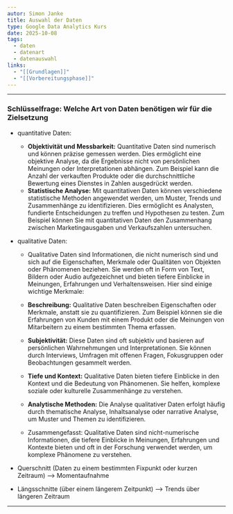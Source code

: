 ```yaml
---
autor: Simon Janke
title: Auswahl der Daten
type: Google Data Analytics Kurs
date: 2025-10-08
tags:
  - daten
  - datenart
  - datenauswahl
links:
  - "[[Grundlagen]]"
  - "[[Vorbereitungsphase]]"
---
```

---

### Schlüsselfrage: Welche Art von Daten benötigen wir für die Zielsetzung

- quantitative Daten:
  - **Objektivität und Messbarkeit:** Quantitative Daten sind numerisch und können präzise gemessen werden. Dies ermöglicht eine objektive Analyse, da die Ergebnisse nicht von persönlichen Meinungen oder Interpretationen abhängen. Zum Beispiel kann die Anzahl der verkauften Produkte oder die durchschnittliche Bewertung eines Dienstes in Zahlen ausgedrückt werden.
  - **Statistische Analyse:** Mit quantitativen Daten können verschiedene statistische Methoden angewendet werden, um Muster, Trends und Zusammenhänge zu identifizieren. Dies ermöglicht es Analysten, fundierte Entscheidungen zu treffen und Hypothesen zu testen. Zum Beispiel können Sie mit quantitativen Daten den Zusammenhang zwischen Marketingausgaben und Verkaufszahlen untersuchen.
- qualitative Daten:
  - Qualitative Daten sind Informationen, die nicht numerisch sind und sich auf die Eigenschaften, Merkmale oder Qualitäten von Objekten oder Phänomenen beziehen. Sie werden oft in Form von Text, Bildern oder Audio aufgezeichnet und bieten tiefere Einblicke in Meinungen, Erfahrungen und Verhaltensweisen. Hier sind einige wichtige Merkmale:

  - **Beschreibung:** Qualitative Daten beschreiben Eigenschaften oder Merkmale, anstatt sie zu quantifizieren. Zum Beispiel können sie die Erfahrungen von Kunden mit einem Produkt oder die Meinungen von Mitarbeitern zu einem bestimmten Thema erfassen.

  - **Subjektivität:** Diese Daten sind oft subjektiv und basieren auf persönlichen Wahrnehmungen und Interpretationen. Sie können durch Interviews, Umfragen mit offenen Fragen, Fokusgruppen oder Beobachtungen gesammelt werden.

  - **Tiefe und Kontext:** Qualitative Daten bieten tiefere Einblicke in den Kontext und die Bedeutung von Phänomenen. Sie helfen, komplexe soziale oder kulturelle Zusammenhänge zu verstehen.

  - **Analytische Methoden:** Die Analyse qualitativer Daten erfolgt häufig durch thematische Analyse, Inhaltsanalyse oder narrative Analyse, um Muster und Themen zu identifizieren.

  - Zusammengefasst: Qualitative Daten sind nicht-numerische Informationen, die tiefere Einblicke in Meinungen, Erfahrungen und Kontexte bieten und oft in der Forschung verwendet werden, um komplexe Phänomene zu verstehen.

- Querschnitt (Daten zu einem bestimmten Fixpunkt oder kurzen Zeitraum)
    --> Momentaufnahme
- Längsschnitte (über einem längerem Zeitpunkt) --> Trends über längeren Zeitraum

---
